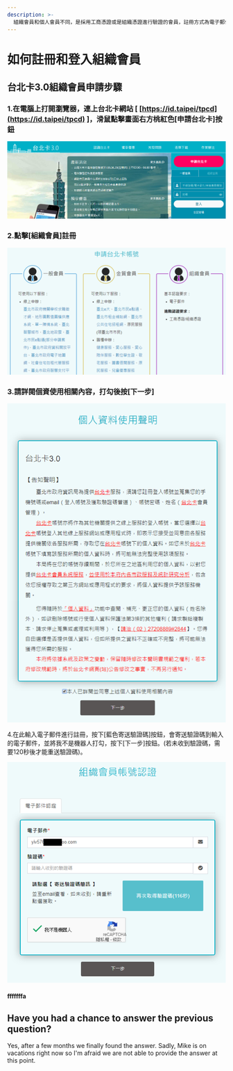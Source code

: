 ```yaml
---
description: >-
  組織會員和個人會員不同，是採用工商憑證或是組織憑證進行驗證的會員，註冊方式為電子郵件，驗證方式為工商憑證或組織憑證，驗證完成後始可成為組織會員。登入方式一律採用憑證方式登入。
---
```


# 如何註冊和登入組織會員

## 台北卡3.0組織會員申請步驟

### 1.在電腦上打開瀏覽器，連上台北卡網站 \[ [https://id.taipei/tpcd](https://id.taipei/tpcd) \]，滑鼠點擊畫面右方桃紅色\[申請台北卡\]按鈕

![&#x7533;&#x8ACB;&#x53F0;&#x5317;&#x5361;](.gitbook/assets/01f.png)

### 2.點擊\[組織會員\]註冊

![&#x9078;&#x64C7;&#x7D44;&#x7E54;&#x6703;&#x54E1;&#x8A3B;&#x518A;](.gitbook/assets/02f.png)

### 3.請詳閱個資使用相關內容，打勾後按\[下一步\]

![&#x52FE;&#x9078;&#x5F8C;&#x6309;&#x4E0B;&#x4E00;&#x6B65;](.gitbook/assets/05ff.png)

4.在此輸入電子郵件進行註冊，按下\[藍色寄送驗證碼\]按鈕，會寄送驗證碼到輸入的電子郵件，並將我不是機器人打勾，按下\[下一步\]按鈕。\(若未收到驗證碼，需要120秒後才能重送驗證碼\)。

![&#x8F38;&#x5165;&#x8CC7;&#x8A0A;&#x5F8C;&#x6309;&#x4E0B;&#x4E0B;&#x4E00;&#x6B65;](.gitbook/assets/06f.png)

#### fffffffa





## Have you had a chance to answer the previous question?

Yes, after a few months we finally found the answer. Sadly, Mike is on vacations right now so I'm afraid we are not able to provide the answer at this point.



